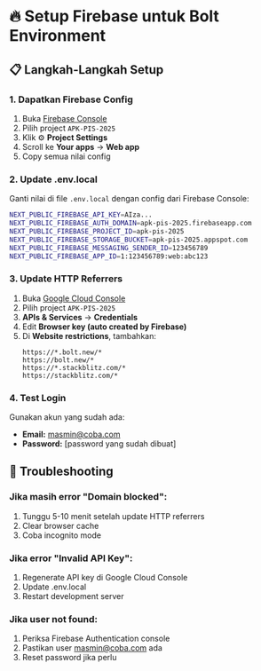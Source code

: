 # 🔥 Setup Firebase untuk Bolt Environment

## 📋 Langkah-Langkah Setup

### 1. **Dapatkan Firebase Config**
1. Buka [Firebase Console](https://console.firebase.google.com)
2. Pilih project `APK-PIS-2025`
3. Klik ⚙️ **Project Settings**
4. Scroll ke **Your apps** → **Web app**
5. Copy semua nilai config

### 2. **Update .env.local**
Ganti nilai di file `.env.local` dengan config dari Firebase Console:

```bash
NEXT_PUBLIC_FIREBASE_API_KEY=AIza...
NEXT_PUBLIC_FIREBASE_AUTH_DOMAIN=apk-pis-2025.firebaseapp.com
NEXT_PUBLIC_FIREBASE_PROJECT_ID=apk-pis-2025
NEXT_PUBLIC_FIREBASE_STORAGE_BUCKET=apk-pis-2025.appspot.com
NEXT_PUBLIC_FIREBASE_MESSAGING_SENDER_ID=123456789
NEXT_PUBLIC_FIREBASE_APP_ID=1:123456789:web:abc123
```

### 3. **Update HTTP Referrers**
1. Buka [Google Cloud Console](https://console.cloud.google.com)
2. Pilih project `APK-PIS-2025`
3. **APIs & Services** → **Credentials**
4. Edit **Browser key (auto created by Firebase)**
5. Di **Website restrictions**, tambahkan:
   ```
   https://*.bolt.new/*
   https://bolt.new/*
   https://*.stackblitz.com/*
   https://stackblitz.com/*
   ```

### 4. **Test Login**
Gunakan akun yang sudah ada:
- **Email:** masmin@coba.com
- **Password:** [password yang sudah dibuat]

## 🚨 **Troubleshooting**

### Jika masih error "Domain blocked":
1. Tunggu 5-10 menit setelah update HTTP referrers
2. Clear browser cache
3. Coba incognito mode

### Jika error "Invalid API Key":
1. Regenerate API key di Google Cloud Console
2. Update .env.local
3. Restart development server

### Jika user not found:
1. Periksa Firebase Authentication console
2. Pastikan user masmin@coba.com ada
3. Reset password jika perlu